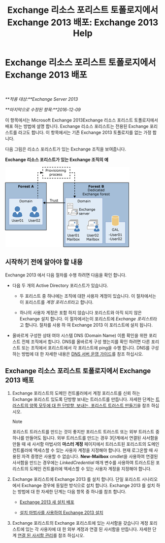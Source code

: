﻿---
title: 'Exchange 리소스 포리스트 토폴로지에서 Exchange 2013 배포: Exchange 2013 Help'
TOCTitle: Exchange 리소스 포리스트 토폴로지에서 Exchange 2013 배포
ms:assetid: 537a7b2b-d002-40a6-84ae-fd02635f9e23
ms:mtpsurl: https://technet.microsoft.com/ko-kr/library/Aa998031(v=EXCHG.150)
ms:contentKeyID: 51407696
ms.date: 05/22/2018
mtps_version: v=EXCHG.150
ms.translationtype: MT
---

# Exchange 리소스 포리스트 토폴로지에서 Exchange 2013 배포

 

_**적용 대상:**Exchange Server 2013_

_**마지막으로 수정된 항목:**2016-12-09_

이 항목에서는 Microsoft Exchange 2013Exchange 리소스 포리스트 토폴로지에서 배포 하는 방법에 설명 합니다. Exchange 리소스 포리스트는 전용된 Exchange 포리스트를 라고도 합니다. 이 항목에서는 기존 Exchange 2013 토폴로지를 없는 가정 합니다.

다음 그림은 리소스 포리스트가 있는 Exchange 조직을 보여줍니다.

**Exchange 리소스 포리스트가 있는 Exchange 조직의 예**

![리소스 포리스트가 있는 복잡한 Exchange 조직](images/Aa998031.706725cf-e520-4b89-a275-acd8fb58943a(EXCHG.150).gif "리소스 포리스트가 있는 복잡한 Exchange 조직")

## 시작하기 전에 알아야 할 내용

Exchange 2013 에서 다음 절차를 수행 하려면 다음을 확인 합니다.

  - 다음 두 개의 Active Directory 포리스트가 있습니다.
    
      - 두 포리스트 중 하나에는 조직에 대한 사용자 계정이 있습니다. 이 절차에서는 이 포리스트를 *계정 포리스트*라고 합니다.
    
      - 하나의 사용자 계정은 포함 하지 않습니다 포리스트와 아직 되지 않은 Exchange 설치 합니다. 이 절차에서는이 포리스트에 *Exchange 포리스트*라고 합니다. 절차를 사용 하 여 Exchange 2013 이 포리스트에 설치 됩니다.

  - 올바르게 구성한 상태 여야 시스템 DNS (Domain Name) 이름 확인을 위한 포리스트 전체 조직에서 합니다. DNS를 올바르게 구성 했는지를 확인 하려면 다른 포리스트 또는 조직에서 포리스트에서 각 포리스트에 ping을 수행 합니다. DNS를 구성 하는 방법에 대 한 자세한 내용은 [DNS 서버 운영 가이드](https://go.microsoft.com/fwlink/p/?linkid=282295)를 참조 하십시오.

## Exchange 리소스 포리스트 토폴로지에서 Exchange 2013 배포

1.  Exchange 포리스트의 도메인 컨트롤러에서 계정 포리스트를 신뢰 하는 Exchange 포리스트 있도록 단방향 보내는 트러스트를 만듭니다. 자세한 단계는 [트러스트의 양쪽 모두에 대 한 단방향, 보내는, 포리스트 트러스트 만들기](https://go.microsoft.com/fwlink/p/?linkid=69130)을 참조 하십시오.
    

    > [!NOTE]
    > 포리스트 트러스트를 만드는 것이 좋지만 포리스트 트러스트 또는 외부 트러스트 중 하나를 만들어도 됩니다. 외부 트러스트를 만드는 경우 3단계에서 연결된 사서함을 만들 때 새 사서함 마법사의 <STRONG>마스터 계정</STRONG> 페이지에서 트러스트된 포리스트의 도메인 컨트롤러에 액세스할 수 있는 사용자 계정을 지정해야 합니다. 현재 로그온할 때 사용된 자격 증명은 사용할 수 없습니다. <STRONG>New-Mailbox</STRONG> cmdlet을 사용하여 연결된 사서함을 만드는 경우에는 <EM>LinkedCredential</EM> 매개 변수를 사용하여 트러스트된 포리스트의 도메인 컨트롤러에 액세스할 수 있는 사용자 계정을 지정해야 합니다.



2.  Exchange 포리스트에 Exchange 2013 를 설치 합니다. 단일 포리스트 시나리오에서 Exchange 경우에 동일한 방식으로 설치 합니다. Exchange 2013 를 설치 하는 방법에 대 한 자세한 단계는 다음 항목 중 하나를 참조 합니다.
    
      - [Exchange 2013 새 설치 배포](deploy-a-new-installation-of-exchange-2013-exchange-2013-help.md)
    
      - [설치 마법사를 사용하여 Exchange 2013 설치](install-exchange-2013-using-the-setup-wizard-exchange-2013-help.md)

3.  Exchange 포리스트의 Exchange 포리스트에 있는 사서함을 갖습니다 계정 포리스트에 있는 각 사용자에 대 한 외부 계정과 연결 된 사서함을 만듭니다. 자세한 단계 [연결 된 사서함 관리](manage-linked-mailboxes-exchange-2013-help.md)를 참조 하십시오.

